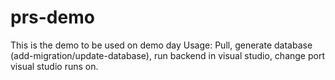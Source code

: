 # prs-demo
This is the demo to be used on demo day
Usage: Pull, generate database (add-migration/update-database), run backend in visual studio, change port visual studio runs on.

  
